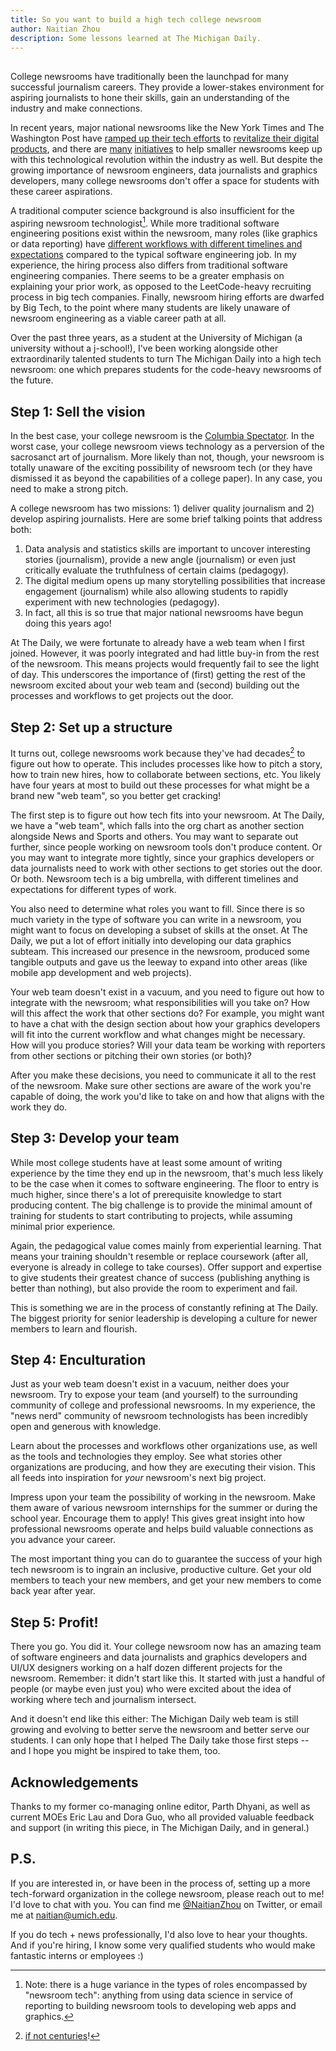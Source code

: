 ```yaml
---
title: So you want to build a high tech college newsroom
author: Naitian Zhou
description: Some lessons learned at The Michigan Daily.
---
```


##

College newsrooms have traditionally been the launchpad for many successful
journalism careers. They provide a lower-stakes environment for aspiring
journalists to hone their skills, gain an understanding of the industry and
make connections. 

In recent years, major national newsrooms like the New York Times and The
Washington Post have [ramped up their tech
efforts](https://www.washingtonpost.com/pr/2020/12/09/washington-post-expands-investment-emerging-storytelling-technology-with-new-lede-lab/)
to [revitalize their digital
products](https://www.nytimes.com/projects/2020-report/index.html), and there
are [many](https://newspack.pub/) [initiatives](https://source.opennews.org/)
to help smaller newsrooms keep up with this technological revolution within the
industry as well.
But despite the growing importance of newsroom engineers, data journalists and
graphics developers, many college newsrooms don't offer a space for students
with these career aspirations.

<!-- However, this success is rarely replicated when it comes to technology in the -->
<!-- newsroom[^1]. -->
<!---->

A traditional computer science background is also insufficient for the aspiring
newsroom technologist[^1]. While more traditional software engineering
positions exist within the newsroom, many roles (like graphics or data
reporting) have [different workflows with different timelines and
expectations](https://twitter.com/Wattenberger/status/1339569158506352642?s=20&t=LKJ3dYX3P2agnHQqPLWJoA)
compared to the typical software engineering job. In my experience, the hiring
process also differs from traditional software engineering companies. There
seems to be a greater emphasis on explaining your prior work, as opposed to the
LeetCode-heavy recruiting process in big tech companies. Finally, newsroom
hiring efforts are dwarfed by Big Tech, to the point where many students are
likely unaware of newsroom engineering as a viable career path at all.

[^1]: Note: there is a huge variance in the types of roles encompassed by "newsroom tech": anything from using data science in service of reporting to building newsroom tools to developing web apps and graphics.

Over the past three years, as a student at the University of Michigan (a
university without a j-school!), I've been working alongside other
extraordinarily talented students to turn The Michigan Daily into a high tech
newsroom: one which prepares students for the code-heavy newsrooms of the
future.

## Step 1: Sell the vision

In the best case, your college newsroom is the [Columbia
Spectator](https://graphicsdesk.github.io/). In the worst case, your college
newsroom views technology as a perversion of the sacrosanct art of journalism.
More likely than not, though, your newsroom is totally unaware of the exciting
possibility of newsroom tech (or they have dismissed it as beyond the
capabilities of a college paper). In any case, you need to make a strong pitch.

A college newsroom has two missions: 1) deliver quality journalism and 2)
develop aspiring journalists. Here are some brief talking points that address
both:

1. Data analysis and statistics skills are important to uncover interesting
   stories (journalism), provide a new angle (journalism) or even just critically evaluate
   the truthfulness of certain claims (pedagogy).
2. The digital medium opens up many storytelling possibilities that increase
   engagement (journalism) while also allowing students to rapidly experiment with
   new technologies (pedagogy).
3. In fact, all this is so true that major national newsrooms have begun doing
   this years ago!

At The Daily, we were fortunate to already have a web team when I first joined.
However, it was poorly integrated and had little buy-in from the rest of the
newsroom. This means projects would frequently fail to see the light of day.
This underscores the importance of (first) getting the rest of the newsroom
excited about your web team and (second) building out the processes and
workflows to get projects out the door.

## Step 2: Set up a structure

It turns out, college newsrooms work because they've had decades[^2] to figure
out how to operate. This includes processes like how to pitch a story, how to
train new hires, how to collaborate between sections,
etc. You likely have four years at most to build out these processes for what
might be a brand new "web team", so you better get cracking!
[^2]: [if not centuries](https://en.wikipedia.org/wiki/The_Dartmouth)!

The first step is to figure out how tech fits into your newsroom. At The Daily,
we have a "web team", which falls into the org chart as another section
alongside News and Sports and others. You may want to separate out further,
since people working on newsroom tools don't produce content. Or you may want
to integrate more tightly, since your graphics developers or data journalists
need to work with other sections to get stories out the door. Or both. Newsroom
tech is a big umbrella, with different timelines and expectations for different
types of work.

You also need to determine what roles you want to fill. Since there is so much
variety in the type of software you can write in a newsroom, you might want to
focus on developing a subset of skills at the onset. At The Daily, we put a lot
of effort initially into developing our data graphics subteam. This increased
our presence in the newsroom, produced some tangible outputs and gave us the
leeway to expand into other areas (like mobile app development and web
projects).

Your web team doesn't exist in a vacuum, and you need to figure out how to
integrate with the newsroom; what responsibilities will you take on? How will
this affect the work that other sections do? For example, you might want to
have a chat with the design section about how your graphics developers will fit
into the current workflow and what changes might be necessary. How will you
produce stories? Will your data team be working with reporters from other
sections or pitching their own stories (or both)?

After you make these decisions, you need to communicate it all to the rest of
the newsroom. Make sure other sections are aware of the work you're capable of
doing, the work you'd like to take on and how that aligns with the work they
do.

## Step 3: Develop your team

While most college students have at least some amount of writing experience by
the time they end up in the newsroom, that's much less likely to be the case
when it comes to software engineering. The floor to entry is much higher, since
there's a lot of prerequisite knowledge to start producing content. The big
challenge is to provide the minimal amount of training for students to start
contributing to projects, while assuming minimal prior experience.

Again, the pedagogical value comes mainly from experiential learning. That
means your training shouldn't resemble or replace coursework (after all,
everyone is already in college to take courses). Offer support and expertise to
give students their greatest chance of success (publishing anything is better
than nothing), but also provide the room to experiment and fail.

This is something we are in the process of constantly refining at The Daily.
The biggest priority for senior leadership is developing a culture for newer
members to learn and flourish.

## Step 4: Enculturation

Just as your web team doesn't exist in a vacuum, neither does your newsroom.
Try to expose your team (and yourself) to the surrounding community of college
and professional newsrooms. In my experience, the "news nerd" community of
newsroom technologists has been incredibly open and generous with knowledge.

Learn about the processes and workflows other organizations use, as well as the
tools and technologies they employ. See what stories other organizations are
producing, and how they are executing their vision. This all feeds into
inspiration for *your* newsroom's next big project.

Impress upon your team the possibility of working in the newsroom. Make them
aware of various newsroom internships for the summer or during the school year.
Encourage them to apply! This gives great insight into how professional
newsrooms operate and helps build valuable connections as you advance your
career.

The most important thing you can do to guarantee the success of your high tech
newsroom is to ingrain an inclusive, productive culture. Get your old members
to teach your new members, and get your new members to come back year after
year.

## Step 5: Profit!

There you go. You did it. Your college newsroom now has an amazing team of
software engineers and data journalists and graphics developers and UI/UX
designers working on a half dozen different projects for the newsroom.
Remember: it didn't start like this. It started with just a handful of people
(or maybe even just you) who were excited about the idea of working where tech
and journalism intersect.

And it doesn't end like this either: The Michigan Daily web team is still
growing and evolving to better serve the newsroom and better serve our
students. I can only hope that I helped The Daily take those first steps -- and
I hope you might be inspired to take them, too.

## Acknowledgements

Thanks to my former co-managing online editor, Parth Dhyani, as well as current
MOEs Eric Lau and Dora Guo, who all provided valuable feedback and support (in
writing this piece, in The Michigan Daily, and in general.)


## P.S.
If you are interested in, or have been in the process of, setting up a more
tech-forward organization in the college newsroom, please reach out to me! I'd
love to chat with you. You can find me
[@NaitianZhou](https://twitter.com/NaitianZhou) on Twitter, or email me at
[naitian@umich.edu](mailto:naitian@umich.edu).

If you do tech + news professionally, I'd also love to hear your thoughts. And
if you're hiring, I know some very qualified students who would make fantastic
  interns or employees :)
